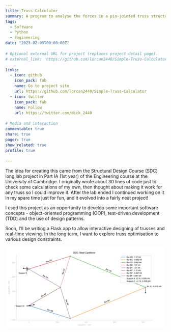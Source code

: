 ```yaml
---
title: Truss Calculator
summary: A program to analyse the forces in a pin-jointed truss structure.
tags:
  - Software
  - Python
  - Engineering
date: "2023-02-09T00:00:00Z"

# Optional external URL for project (replaces project detail page).
# external_link: 'https://github.com/lorcan2440/Simple-Truss-Calculator'

links:
  - icon: github
    icon_pack: fab
    name: Go to project site
    url: https://github.com/lorcan2440/Simple-Truss-Calculator
  - icon: twitter
    icon_pack: fab
    name: Follow
    url: https://twitter.com/Nick_2440

# Media and interaction
commentable: true
share: true
pager: true
show_related: true
profile: true

---
```


The idea for creating this came from the Structural Design Course (SDC) long lab project in Part IA (1st year) of the Engineering course at the University of Cambridge. I originally wrote about 30 lines of code just to check some calculations of my own, then thought about making it work for any truss so I could improve it. After the lab ended I continued working on it in my spare time just for fun, and it evolved into a fairly neat project!

I used this project as an opportunity to develop some important software concepts - object-oriented programming (OOP), test-driven development (TDD) and the use of design patterns.

Soon, I'll be writing a Flask app to allow interactive designing of trusses and real-time viewing. In the long term, I want to explore truss optimisation to various design constraints.

![](img1.png)
